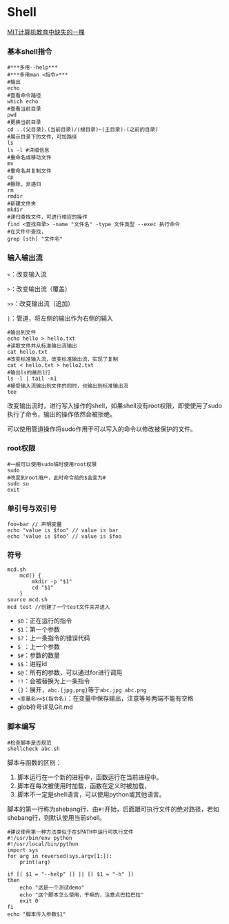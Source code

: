 # Shell

[MIT计算机教育中缺失的一棵](https://missing-semester-cn.github.io/)

### 基本shell指令

```shell
#***多用--help***
#***多用man <指令>***
#输出
echo
#查看命令路径
which echo
#查看当前目录
pwd
#更换当前目录
cd ..(父目录).(当前目录)/(根目录)~(主目录)-(之前的目录)
#展示目录下的文件，可加路径
ls
ls -l #详细信息
#重命名或移动文件
mv
#重命名并复制文件
cp
#删除，非递归
rm
rmdir
#新建文件夹
mkdir
#递归查找文件，可进行相应的操作
find <查找目录> -name "文件名" -type 文件类型 --exec 执行命令
#在文件中查找，
grep [sth] "文件名"
```

### 输入输出流

`<`：改变输入流

`>`：改变输出流（覆盖）

`>>`：改变输出流（追加）

`|`：管道，将左侧的输出作为右侧的输入

```shell
#输出到文件
echo hello > hello.txt
#读取文件并从标准输出流输出
cat hello.txt
#改变标准输入流，改变标准输出流，实现了复制
cat < hello.txt > hello2.txt
#输出ls的最后1行
ls -l | tail -n1
#接受输入流输出到文件的同时，也输出到标准输出流
tee
```

改变输出流时，进行写入操作的shell，如果shell没有root权限，即使使用了sudo执行了命令，输出的操作依然会被拒绝。

可以使用管道操作将sudo作用于可以写入的命令以修改被保护的文件。

### root权限

```shell
#一般可以使用sudo临时使用root权限
sudo
#改变到root用户，此时命令前的$会变为#
sudo su
exit
```

### 单引号与双引号

```shell
foo=bar // 声明变量
echo "value is $foo" // value is bar
echo 'value is $foo' // value is $foo
```

### 符号

```shell
mcd.sh
	mcd() {
		mkdir -p "$1"
		cd "$1"
	}
source mcd.sh
mcd test //创建了一个test文件夹并进入
```

- `$0`：正在运行的指令
- `$1`：第一个参数
- `$?`：上一条指令的错误代码
- `$_`：上一个参数
- `$#`：参数的数量
- `$$`：进程id
- `$@`：所有的参数，可以通过for进行调用
- `!!`：会被替换为上一条指令
- `{}`：展开，`abc.{jpg,png}`等于`abc.jpg abc.png`
- `<变量名>=$(指令名)`：在变量中保存输出，注意等号两端不能有空格
- glob符号详见Git.md

### 脚本编写

```shell
#检查脚本是否规范
shellcheck abc.sh
```

脚本与函数的区别：

1. 脚本运行在一个新的进程中，函数运行在当前进程中。
2. 脚本在每次被使用时加载，函数在定义时被加载，
3. 脚本不一定是shell语言，可以使用python或其他语言。

脚本的第一行称为shebang行，由`#!`开始，后面跟可执行文件的绝对路径，若如shebang行，则默认使用当前shell。

```shell
#建议使用第一种方法类似于在$PATH中运行可执行文件
#!/usr/bin/env python
#!/usr/local/bin/python
import sys
for arg in reversed(sys.argv[1:]):
    print(arg)
```

```shell
if [[ $1 = "--help" ]] || [[ $1 = "-h" ]]
then
    echo "这是一个测试demo"
    echo "这个脚本怎么使用，干嘛的，注意点巴拉巴拉"
    exit 0
fi
echo "脚本传入参数$1"
```

